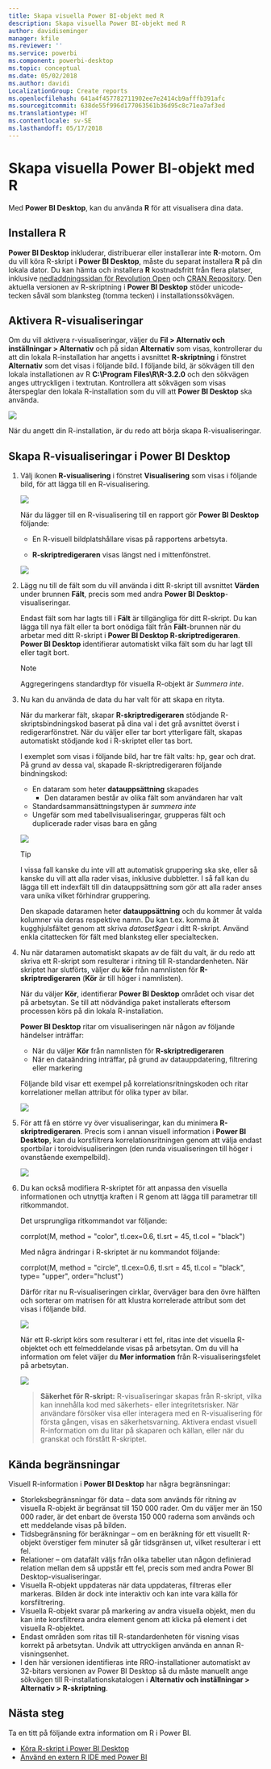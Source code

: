 ```yaml
---
title: Skapa visuella Power BI-objekt med R
description: Skapa visuella Power BI-objekt med R
author: davidiseminger
manager: kfile
ms.reviewer: ''
ms.service: powerbi
ms.component: powerbi-desktop
ms.topic: conceptual
ms.date: 05/02/2018
ms.author: davidi
LocalizationGroup: Create reports
ms.openlocfilehash: 641a4f457782711902ee7e2414cb9afffb391afc
ms.sourcegitcommit: 638de55f996d177063561b36d95c8c71ea7af3ed
ms.translationtype: HT
ms.contentlocale: sv-SE
ms.lasthandoff: 05/17/2018
---
```

# <a name="create-power-bi-visuals-using-r"></a>Skapa visuella Power BI-objekt med R
Med **Power BI Desktop**, kan du använda **R** för att visualisera dina data.

## <a name="install-r"></a>Installera R
**Power BI Desktop** inkluderar, distribuerar eller installerar inte **R**-motorn. Om du vill köra R-skript i **Power BI Desktop**, måste du separat installera **R** på din lokala dator. Du kan hämta och installera **R** kostnadsfritt från flera platser, inklusive [nedladdningssidan för Revolution Open](https://mran.revolutionanalytics.com/download/) och [CRAN Repository](https://cran.r-project.org/bin/windows/base/). Den aktuella versionen av R-skriptning i **Power BI Desktop** stöder unicode-tecken såväl som blanksteg (tomma tecken) i installationssökvägen.

## <a name="enable-r-visuals"></a>Aktivera R-visualiseringar
Om du vill aktivera r-visualiseringar, väljer du **Fil > Alternativ och inställningar > Alternativ** och på sidan **Alternativ** som visas, kontrollerar du att din lokala R-installation har angetts i avsnittet **R-skriptning** i fönstret **Alternativ** som det visas i följande bild. I följande bild, är sökvägen till den lokala installationen av R **C:\Program Files\R\R-3.2.0** och den sökvägen anges uttryckligen i textrutan. Kontrollera att sökvägen som visas återspeglar den lokala R-installation som du vill att **Power BI Desktop** ska använda.
   
   ![](media/desktop-r-visuals/r-visuals-2.png)

När du angett din R-installation, är du redo att börja skapa R-visualiseringar.

## <a name="create-r-visuals-in-power-bi-desktop"></a>Skapa R-visualiseringar i Power BI Desktop
1. Välj ikonen **R-visualisering** i fönstret **Visualisering** som visas i följande bild, för att lägga till en R-visualisering.
   
   ![](media/desktop-r-visuals/r-visuals-3.png)

   När du lägger till en R-visualisering till en rapport gör **Power BI Desktop** följande:
   
   - En R-visuell bildplatshållare visas på rapportens arbetsyta.
   
   - **R-skriptredigeraren** visas längst ned i mittenfönstret.
   
   ![](media/desktop-r-visuals/r-visuals-4.png)

2. Lägg nu till de fält som du vill använda i ditt R-skript till avsnittet **Värden** under brunnen **Fält**, precis som med andra **Power BI Desktop**-visualiseringar. 
    
    Endast fält som har lagts till i **Fält** är tillgängliga för ditt R-skript. Du kan lägga till nya fält eller ta bort onödiga fält från **Fält**-brunnen när du arbetar med ditt R-skript i **Power BI Desktop R-skriptredigeraren**. **Power BI Desktop** identifierar automatiskt vilka fält som du har lagt till eller tagit bort.
   
   > [!NOTE]
   > Aggregeringens standardtyp för visuella R-objekt är *Summera inte*.
   > 
   > 
   
3. Nu kan du använda de data du har valt för att skapa en rityta. 

    När du markerar fält, skapar **R-skriptredigeraren** stödjande R-skriptsbindningskod baserat på dina val i det grå avsnittet överst i redigerarfönstret. När du väljer eller tar bort ytterligare fält, skapas automatiskt stödjande kod i R-skriptet eller tas bort.
   
   I exemplet som visas i följande bild, har tre fält valts: hp, gear och drat. På grund av dessa val, skapade R-skriptredigeraren följande bindningskod:
   
   * En dataram som heter **datauppsättning** skapades
     * Den dataramen består av olika fält som användaren har valt
   * Standardsammansättningstypen är *summera inte*
   * Ungefär som med tabellvisualiseringar, grupperas fält och duplicerade rader visas bara en gång
   
   ![](media/desktop-r-visuals/r-visuals-5.png)
   
   > [!TIP]
   > I vissa fall kanske du inte vill att automatisk gruppering ska ske, eller så kanske du vill att alla rader visas, inklusive dubbletter. I så fall kan du lägga till ett indexfält till din datauppsättning som gör att alla rader anses vara unika vilket förhindrar gruppering.
   > 
   > 
   
   Den skapade dataramen heter **datauppsättning** och du kommer åt valda kolumner via deras respektive namn. Du kan t.ex. komma åt kugghjulsfältet genom att skriva *dataset$gear* i ditt R-skript. Använd enkla citattecken för fält med blanksteg eller specialtecken.

4. Nu när dataramen automatiskt skapats av de fält du valt, är du redo att skriva ett R-skript som resulterar i ritning till R-standardenheten. När skriptet har slutförts, väljer du **kör** från namnlisten för **R-skriptredigeraren** (**Kör** är till höger i namnlisten).
   
    När du väljer **Kör**, identifierar **Power BI Desktop** området och visar det på arbetsytan. Se till att nödvändiga paket installerats eftersom processen körs på din lokala R-installation.
   
   **Power BI Desktop** ritar om visualiseringen när någon av följande händelser inträffar:
   
   * När du väljer **Kör** från namnlisten för **R-skriptredigeraren**
   * När en dataändring inträffar, på grund av datauppdatering, filtrering eller markering

    Följande bild visar ett exempel på korrelationsritningskoden och ritar korrelationer mellan attribut för olika typer av bilar.

    ![](media/desktop-r-visuals/r-visuals-6.png)

5. För att få en större vy över visualiseringar, kan du minimera **R-skriptredigeraren**. Precis som i annan visuell information i **Power BI Desktop**, kan du korsfiltrera korrelationsritningen genom att välja endast sportbilar i toroidvisualiseringen (den runda visualiseringen till höger i ovanstående exempelbild).

    ![](media/desktop-r-visuals/r-visuals-7.png)

6. Du kan också modifiera R-skriptet för att anpassa den visuella informationen och utnyttja kraften i R genom att lägga till parametrar till ritkommandot.

    Det ursprungliga ritkommandot var följande:

    corrplot(M, method = "color",  tl.cex=0.6, tl.srt = 45, tl.col = "black")

    Med några ändringar i R-skriptet är nu kommandot följande:

    corrplot(M, method = "circle", tl.cex=0.6, tl.srt = 45, tl.col = "black", type= "upper", order="hclust")

    Därför ritar nu R-visualiseringen cirklar, överväger bara den övre hälften och sorterar om matrisen för att klustra korrelerade attribut som det visas i följande bild.

    ![](media/desktop-r-visuals/r-visuals-8.png)

    När ett R-skript körs som resulterar i ett fel, ritas inte det visuella R-objektet och ett felmeddelande visas på arbetsytan. Om du vill ha information om felet väljer du **Mer information** från R-visualiseringsfelet på arbetsytan.

    ![](media/desktop-r-visuals/r-visuals-9.png)

    > **Säkerhet för R-skript:** R-visualiseringar skapas från R-skript, vilka kan innehålla kod med säkerhets- eller integritetsrisker. När användare försöker visa eller interagera med en R-visualisering för första gången, visas en säkerhetsvarning. Aktivera endast visuell R-information om du litar på skaparen och källan, eller när du granskat och förstått R-skriptet.
    > 
    > 

## <a name="known-limitations"></a>Kända begränsningar
Visuell R-information i **Power BI Desktop** har några begränsningar:

* Storleksbegränsningar för data – data som används för ritning av visuella R-objekt är begränsat till 150 000 rader. Om du väljer mer än 150 000 rader, är det enbart de översta 150 000 raderna som används och ett meddelande visas på bilden.
* Tidsbegränsning för beräkningar – om en beräkning för ett visuellt R-objekt överstiger fem minuter så går tidsgränsen ut, vilket resulterar i ett fel.
* Relationer – om datafält väljs från olika tabeller utan någon definierad relation mellan dem så uppstår ett fel, precis som med andra Power BI Desktop-visualiseringar.
* Visuella R-objekt uppdateras när data uppdateras, filtreras eller markeras. Bilden är dock inte interaktiv och kan inte vara källa för korsfiltrering.
* Visuella R-objekt svarar på markering av andra visuella objekt, men du kan inte korsfiltrera andra element genom att klicka på element i det visuella R-objektet.
* Endast områden som ritas till R-standardenheten för visning visas korrekt på arbetsytan. Undvik att uttryckligen använda en annan R-visningsenhet.
* I den här versionen identifieras inte RRO-installationer automatiskt av 32-bitars versionen av Power BI Desktop så du måste manuellt ange sökvägen till R-installationskatalogen i **Alternativ och inställningar > Alternativ > R-skriptning**.

## <a name="next-steps"></a>Nästa steg
Ta en titt på följande extra information om R i Power BI.

* [Köra R-skript i Power BI Desktop](desktop-r-scripts.md)
* [Använd en extern R IDE med Power BI](desktop-r-ide.md)

